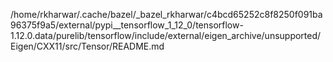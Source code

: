 /home/rkharwar/.cache/bazel/_bazel_rkharwar/c4bcd65252c8f8250f091ba96375f9a5/external/pypi__tensorflow_1_12_0/tensorflow-1.12.0.data/purelib/tensorflow/include/external/eigen_archive/unsupported/Eigen/CXX11/src/Tensor/README.md
